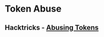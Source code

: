 # Token Abuse

## Hacktricks - [Abusing Tokens](https://book.hacktricks.xyz/windows-hardening/windows-local-privilege-escalation/privilege-escalation-abusing-tokens)
